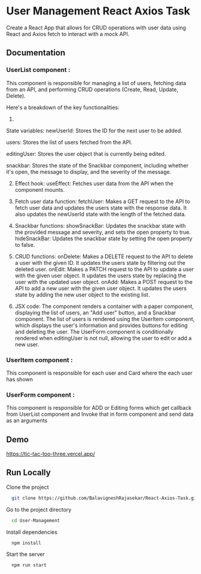 # User Management React Axios Task

Create a React App that allows for CRUD operations with user data using React and Axios fetch to interact with a mock API.

## Documentation

### UserList component :

This component is responsible for managing a list of users, fetching data from an API, and performing CRUD operations (Create, Read, Update, Delete).

Here's a breakdown of the key functionalities:

1.

State variables:
newUserId: Stores the ID for the next user to be added.

users: Stores the list of users fetched from the API.

editingUser: Stores the user object that is currently being edited.

snackbar: Stores the state of the Snackbar component, including whether it's open, the message to display, and the severity of the message.

2.  Effect hook:
    useEffect: Fetches user data from the API when the component mounts.

3.  Fetch user data function:
    fetchUser: Makes a GET request to the API to fetch user data and updates the users state with the response data. It also updates the newUserId state with the length of the fetched data.

4.  Snackbar functions:
    showSnackBar: Updates the snackbar state with the provided message and severity, and sets the open property to true.
    hideSnackBar: Updates the snackbar state by setting the open property to false.

5.  CRUD functions:
    onDelete: Makes a DELETE request to the API to delete a user with the given ID. It updates the users state by filtering out the deleted user.
    onEdit: Makes a PATCH request to the API to update a user with the given user object. It updates the users state by replacing the user with the updated user object.
    onAdd: Makes a POST request to the API to add a new user with the given user object. It updates the users state by adding the new user object to the existing list.

6.  JSX code:
    The component renders a container with a paper component, displaying the list of users, an "Add user" button, and a Snackbar component.
    The list of users is rendered using the UserItem component, which displays the user's information and provides buttons for editing and deleting the user.
    The UserForm component is conditionally rendered when editingUser is not null, allowing the user to edit or add a new user.

### UserItem component :

This component is responsible for each user and Card where the each user has shown

### UserForm component :

This component is responsible for ADD or Editing forms which get callback from UserList component and Invoke that in form component and send data as an arguments

## Demo

https://tic-tac-too-three.vercel.app/

## Run Locally

Clone the project

```bash
  git clone https://github.com/BalavigneshRajasekar/React-Axios-Task.git
```

Go to the project directory

```bash
  cd User-Management
```

Install dependencies

```bash
  npm install
```

Start the server

```bash
  npm run start
```
